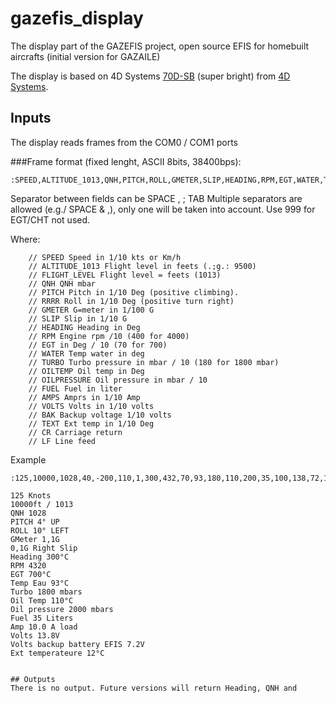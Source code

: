 # gazefis_display
The display part of the GAZEFIS project, open source EFIS for homebuilt aircrafts (initial version for GAZAILE)

The display is based on 4D Systems [70D-SB](https://4dsystems.com.au/products/4d-intelligent-hmi-display-modules/gen4-ulcd-70d-sb) (super bright) from [4D Systems](https://4dsystems.com.au).

## Inputs

The display reads frames from the COM0 / COM1 ports

###Frame format (fixed lenght, ASCII 8bits, 38400bps):
```
:SPEED,ALTITUDE_1013,QNH,PITCH,ROLL,GMETER,SLIP,HEADING,RPM,EGT,WATER,TURBO,OILTEMP,OILPRESSURE,FUEL,AMPS,VOLTS,BAK,TEXT,CRLF
```

Separator between fields can be SPACE , ; TAB
Multiple separators are allowed (e.g./ SPACE & ,), only one will be taken into account. Use 999 for EGT/CHT not used.

Where:
```
    // SPEED Speed in 1/10 kts or Km/h
    // ALTITUDE_1013 Flight level in feets (.;g.: 9500)
    // FLIGHT_LEVEL Flight level = feets (1013)
    // QNH QNH mbar
    // PITCH Pitch in 1/10 Deg (positive climbing). 
    // RRRR Roll in 1/10 Deg (positive turn right)
    // GMETER G=meter in 1/100 G
    // SLIP Slip in 1/10 G
    // HEADING Heading in Deg
    // RPM Engine rpm /10 (400 for 4000)
    // EGT in Deg / 10 (70 for 700)
    // WATER Temp water in deg
    // TURBO Turbo pressure in mbar / 10 (180 for 1800 mbar)
    // OILTEMP Oil temp in Deg
    // OILPRESSURE Oil pressure in mbar / 10
    // FUEL Fuel in liter
    // AMPS Amprs in 1/10 Amp
    // VOLTS Volts in 1/10 volts
    // BAK Backup voltage 1/10 volts
    // TEXT Ext temp in 1/10 Deg
    // CR Carriage return
    // LF Line feed
```

Example
```
:125,10000,1028,40,-200,110,1,300,432,70,93,180,110,200,35,100,138,72,12CRLF

125 Knots
10000ft / 1013
QNH 1028
PITCH 4° UP
ROLL 10° LEFT
GMeter 1,1G
0,1G Right Slip
Heading 300°C
RPM 4320
EGT 700°C
Temp Eau 93°C
Turbo 1800 mbars
Oil Temp 110°C
Oil pressure 2000 mbars
Fuel 35 Liters
Amp 10.0 A load
Volts 13.8V
Volts backup battery EFIS 7.2V
Ext temperateure 12°C


## Outputs
There is no output. Future versions will return Heading, QNH and 
